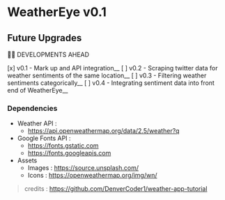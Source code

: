 # WeatherEye v0.1

## Future Upgrades
:construction_worker_man: DEVELOPMENTS AHEAD

[x] v0.1 - Mark up and API integration__
[ ] v0.2 - Scraping twitter data for weather sentiments of the same location__
[ ] v0.3 - Filtering weather sentiments categorically__
[ ] v0.4 - Integrating sentiment data into front end of WeatherEye__

### Dependencies 

- Weather API : 
  - https://api.openweathermap.org/data/2.5/weather?q
- Google Fonts API : 
  - https://fonts.gstatic.com
  - https://fonts.googleapis.com
- Assets 
  - Images : https://source.unsplash.com/
  - Icons :  https://openweathermap.org/img/wn/

> credits : https://github.com/DenverCoder1/weather-app-tutorial
